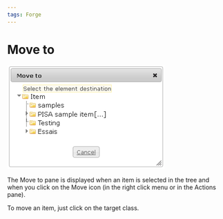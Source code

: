 ```yaml
---
tags: Forge
---
```


Move to
=======

![](resources/items-move.png)

The Move to pane is displayed when an item is selected in the tree and when you click on the Move icon (in the right click menu or in the Actions pane).

To move an item, just click on the target class.

